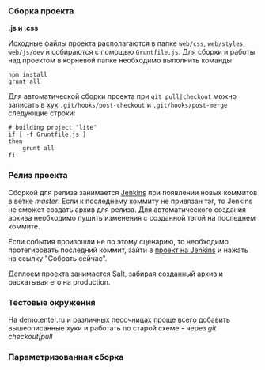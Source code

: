 ### Сборка проекта

**.js и .css**

Исходные файлы проекта располагаются в папке `web/css`, `web/styles`, `web/js/dev` и собираются с помощью `Gruntfile.js`.
Для сборки и работы над проектом в корневой папке необходимо выполнить команды

```
npm install
grunt all
```

Для автоматической сборки проекта при `git pull|checkout` можно записать в [хук](http://git-scm.com/docs/githooks)
`.git/hooks/post-checkout` и `.git/hooks/post-merge`  следующие строки:

```
# building project "lite"
if [ -f Gruntfile.js ]
then
    grunt all
fi
```

### Релиз проекта

Сборкой для релиза занимается [Jenkins](http://ci.ent3.ru) при появлении новых коммитов в ветке *master*. 
Если к последнему коммиту не привязан тэг, то Jenkins не сможет создать архив для релиза. Для автоматического создания 
архива необходимо пушить изменения с созданной тэгой на последнем коммите.

Если события произошли не по этому сценарию, то необходимо протегировать последний коммит, зайти
в [проект на Jenkins](http://ci.ent3.ru/job/site-prod/) и нажать на ссылку "Собрать сейчас".

Деплоем проекта занимается Salt, забирая созданный архив и раскатывая его на production.

### Тестовые окружения

На demo.enter.ru и различных песочницах проще всего добавить вышеописанные хуки и работать по старой схеме - через 
*git checkout|pull*

### Параметризованная сборка
